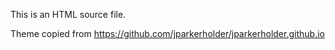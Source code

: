 This is an HTML source file. 

Theme copied from https://github.com/jparkerholder/jparkerholder.github.io

